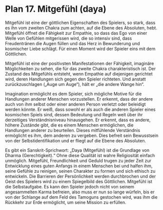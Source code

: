 # Plan 17. Mitgefühl (daya)

Mitgefühl ist eine der göttlichen Eigenschaften des Spielers, so stark, dass es ihn vom zweiten Chakra zum achten, auf die Ebene des Absoluten, hebt. Mitgefühl öffnet die Fähigkeit zur Empathie, so dass das Ego von einer Welle von Gefühlen mitgerissen wird, die so intensiv sind, dass Freudentränen die Augen füllen und das Herz in Bewunderung und kosmischer Liebe schlägt. Für einen Moment wird der Spieler eins mit dem Göttlichen.

Mitgefühl ist eine der positivsten Manifestationen der Fähigkeit, imaginäre Möglichkeiten zu sehen, die für das zweite Chakra charakteristisch ist. Der Zustand des Mitgefühls entsteht, wenn Empathie auf diejenigen gerichtet wird, deren Handlungen sich gegen den Spieler richteten. Und anstatt zurückzuschlagen („Auge um Auge“), hält er „die andere Wange hin“.

Imagination ermöglicht es dem Spieler, sich mögliche Motive für die Handlungen anderer Menschen vorzustellen. Er erkennt, dass der andere auch von ihm selbst oder einer anderen Person verletzt oder beleidigt werden könnte. Er weiß, dass sowohl er als auch die anderen Spieler eines kosmischen Spiels sind, dessen Bedeutung und Regeln weit über ihr derzeitiges Verständnisniveau hinausgehen. Er erkennt, dass es andere, höhere Zustände gibt, die es einem Menschen ermöglichen, die Handlungen anderer zu beurteilen. Dieses mitfühlende Verständnis ermöglicht es ihm, dem anderen zu vergeben. Dies befreit sein Bewusstsein von der Selbstidentifikation und er fliegt auf die Ebene des Absoluten.

Es gibt ein Sanskrit-Sprichwort: „Daya (Mitgefühl) ist die Grundlage von Dharma (Gerechtigkeit).“ Ohne diese Qualität ist wahre Religiosität einfach unmöglich. Mitgefühl, Freundlichkeit und Geduld trugen zu jeder Zeit zur Entwicklung eines guten Anfangs in einem Menschen bei und halfen ihm, seine Gefühle zu reinigen, seinen Charakter zu formen und sich ethisch zu entwickeln. Die Barrieren der Persönlichkeit werden durchbrochen und der Geist des Spielers wird zu einem Spiegelbild des Göttlichen. Mitgefühl ist die Selbstaufgabe. Es kann den Spieler jedoch nicht von seinem angesammelten Karma befreien, also muss er nun so lange würfeln, bis er von der Schlange auf dem Feld des Tamoguns gestochen wird, was ihm die Rückkehr zur Erde ermöglicht, um seine Mission zu erfüllen.
